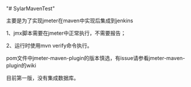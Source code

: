 "# SylarMavenTest"

主要是为了实现jmeter在maven中实现后集成到jenkins

1、jmx脚本需要在jmeter中正常执行，不需要报告；

2、运行时使用mvn verify命令执行。

pom文件中jmeter-maven-plugin的版本慎选，有issue请参看jmeter-maven-plugin的wiki

目前第一版，没有集成数据库。


